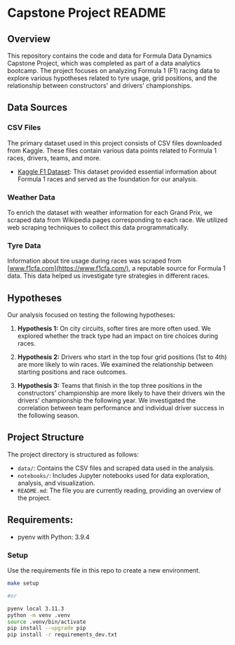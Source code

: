 # Capstone Project README

## Overview

This repository contains the code and data for Formula Data Dynamics Capstone Project, which was completed as part of a data analytics bootcamp. The project focuses on analyzing Formula 1 (F1) racing data to explore various hypotheses related to tyre usage, grid positions, and the relationship between constructors' and drivers' championships.

## Data Sources

### CSV Files

The primary dataset used in this project consists of CSV files downloaded from Kaggle. These files contain various data points related to Formula 1 races, drivers, teams, and more.

- [Kaggle F1 Dataset](https://www.kaggle.com/datasets/cjgdev/formula-1-race-data-19502017): This dataset provided essential information about Formula 1 races and served as the foundation for our analysis.

### Weather Data

To enrich the dataset with weather information for each Grand Prix, we scraped data from Wikipedia pages corresponding to each race. We utilized web scraping techniques to collect this data programmatically.

### Tyre Data

Information about tire usage during races was scraped from [www.f1cfa.com](https://www.f1cfa.com/), a reputable source for Formula 1 data. This data helped us investigate tyre strategies in different races.

## Hypotheses

Our analysis focused on testing the following hypotheses:

1. **Hypothesis 1:** On city circuits, softer tires are more often used. We explored whether the track type had an impact on tire choices during races.

2. **Hypothesis 2:** Drivers who start in the top four grid positions (1st to 4th) are more likely to win races. We examined the relationship between starting positions and race outcomes.

3. **Hypothesis 3:** Teams that finish in the top three positions in the constructors' championship are more likely to have their drivers win the drivers' championship the following year. We investigated the correlation between team performance and individual driver success in the following season.

## Project Structure

The project directory is structured as follows:

- `data/`: Contains the CSV files and scraped data used in the analysis.
- `notebooks/`: Includes Jupyter notebooks used for data exploration, analysis, and visualization.
- `README.md`: The file you are currently reading, providing an overview of the project.

## Requirements:

- pyenv with Python: 3.9.4

### Setup

Use the requirements file in this repo to create a new environment.

```BASH
make setup

#or

pyenv local 3.11.3
python -m venv .venv
source .venv/bin/activate
pip install --upgrade pip
pip install -r requirements_dev.txt
```



